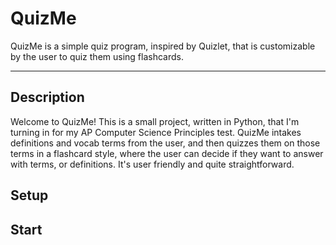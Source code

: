 # QuizMe
QuizMe is a simple quiz program, inspired by Quizlet, that is customizable by the user to quiz them using flashcards.

---
## Description
Welcome to QuizMe! This is a small project, written in Python, that I'm turning in for my AP Computer Science Principles test. QuizMe intakes definitions and vocab terms from the user, and then quizzes them on those terms in a flashcard style, where the user can decide if they want to answer with terms, or definitions. It's user friendly and quite straightforward.

## Setup


## Start
